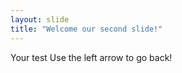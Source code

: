 ```yaml
---
layout: slide 
title: "Welcome our second slide!"
---
```

Your test
Use the left arrow to go back!

